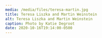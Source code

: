 ```yaml
---
media: /media/files/teresa-martin.jpg
title: Teresa Liszka and Martin Weinstein
alt: Teresa Liszka and Martin Weinstein
caption: Photo by Katie Degroot
date: 2020-10-16T19:14:00-0500
---
```

